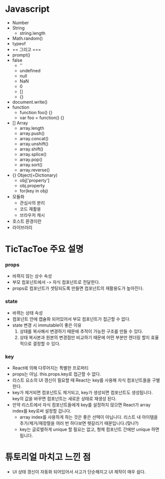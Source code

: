 # Javascript
- Number
- String
	- string.length
- Math.random()
- typeof
- == 그리고 ===
- prompt()
- false
	- ''
	- undefined
	- null
	- NaN
	- 0
	- []
	- {}
- document.write()
- function
	- function foo() {}
	- var foo = function() {}
- [] Array
	- array.length
	- array.push()
	- array.concat()
	- array.unshift()
	- array.shift()
	- array.splice()
	- array.pop()
	- array.sort()
	- array.reverse()
- {} Object(=Dictionary)
	- obj['property']
	- obj.property
	- for(key in obj)
- 모듈화
	- 관심사의 분리
	- 코드 재활용
	- 브라우저 캐시
- 호스트 환경이란
- 라이브러리




# TicTacToe 주요 설명

### props
- 바뀌지 않는 상수 속성
- 부모 컴포넌트에서 -> 자식 컴포넌트로 전달한다.
- props로 컴포넌트가 셋팅되도록 만들면 컴포넌트의 재활용도가 높아진다.

### state
- 바뀌는 상태 속성
- 컴포넌트 안에 캡슐화 되어있어서 부모 컴포넌트가 접근할 수 없다.
- state 변경 시 immutable이 좋은 이유
  1. 상태를 복사해서 변경하기 때문에 추적이 가능한 구조를 만들 수 있다.
  2. 상태 복사본과 원본의 변경점만 비교하기 때문에 어떤 부분만 렌더링 할지 효율적으로 결정할 수 있다.
  
### key
- React에 의해 다루어지는 특별한 프로퍼티
- props는 아님. this.props.key로 접근할 수 없다.
- 리스트 요소의 UI 갱신이 필요할 때 React는 key를 사용해 자식 컴포넌트들을 구별한다.
- key가 제거되면 컴포넌트도 제거되고, key가 생성되면 컴포넌트도 생성됩니다. key의 값을 바꾸면 컴포넌트는 새로운 상태로 재생성 된다.
- 만약 리스트에서 자식 컴포넌트들에게 key를 설정하지 않으면 React가 array index를 key로써 설정할 겁니다. 
	- array index를 사용하게 하는 것은 좋은 선택이 아닙니다. 리스트 내 아이템을 추가/제거/재정렬을 여러 번 하다보면 헷갈리기 때문입니다.(맞나?)
	- key는 글로벌하게 unique 할 필요는 없고, 형제 컴포넌트 간에만 unique 하면 됩니다.


# 튜토리얼 마치고 느낀 점
- UI 상태 갱신이 자동화 되어있어서 사고가 단순해지고 UI 제작이 매우 쉽다.
